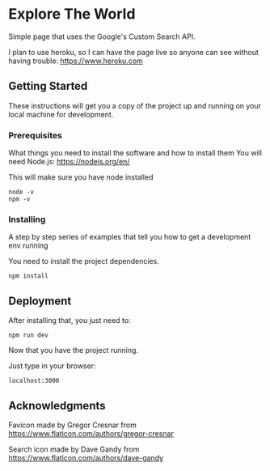 # Explore The World

Simple page that uses the Google's Custom Search API.

I plan to use heroku, so I can have the page live so anyone can see without having trouble: https://www.heroku.com

## Getting Started

These instructions will get you a copy of the project up and running on your local machine for development.

### Prerequisites

What things you need to install the software and how to install them
You will need Node.js: https://nodejs.org/en/

This will make sure you have node installed
```
node -v
npm -v
```

### Installing

A step by step series of examples that tell you how to get a development env running

You need to install the project dependencies.

```
npm install
```

## Deployment

After installing that, you just need to:

```
npm run dev
```

Now that you have the project running.

Just type in your browser:

```
localhost:3000
```

## Acknowledgments

Favicon made by Gregor Cresnar from https://www.flaticon.com/authors/gregor-cresnar

Search icon made by Dave Gandy from https://www.flaticon.com/authors/dave-gandy
